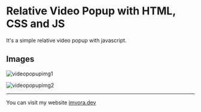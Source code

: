 # Relative Video Popup with HTML, CSS and JS

It's a simple relative video popup with javascript.

## Images

![videopopupimg1](https://github.com/aligunesv/100projects100day/assets/82121296/5ee7495a-86fe-46eb-988b-acb2e90c8ebb)

![videopopupimg2](https://github.com/aligunesv/100projects100day/assets/82121296/b28c514e-e34c-496d-8e1c-cd1e2e5fb96c)

----

You can visit my website [imvora.dev](https://www.imvora.dev)
